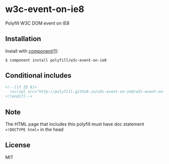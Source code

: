 
# w3c-event-on-ie8

  Polyfill W3C DOM event on IE8

## Installation

  Install with [component(1)](http://component.io):

    $ component install polyfill/w3c-event-on-ie8

## Conditional includes
```html
<!--[if IE 8]>
  <script src="http://polyfill.github.io/w3c-event-on-ie8/w3c-event-on-ie8.min.js"></script>
<![endif]-->
```

## Note
The HTML page that includes this polyfill must have doc statement `<!DOCTYPE html>` in the head

## License

  MIT
